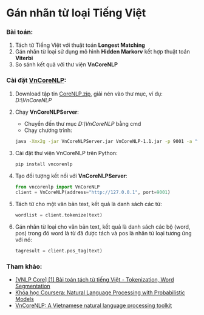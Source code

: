 # Gán nhãn từ loại Tiếng Việt

### Bài toán:

1. Tách từ Tiếng Việt với thuật toán **Longest Matching**
2. Gán nhãn từ loại sử dụng mô hình **Hidden Markorv** kết hợp thuật toán **Viterbi**
3. So sánh kết quả với thư viện **VnCoreNLP**

### Cài đặt [VnCoreNLP](https://github.com/vncorenlp/VnCoreNLP):

1. Download tập tin [CoreNLP.zip](https://drive.google.com/file/d/1CQAwUkjzVkIVqjoNCX0-EpFL9hfuCI2H/view?usp=sharing), giải nén vào thư mục, ví dụ: *D:\VnCoreNLP*
2. Chạy **VnCoreNLPServer**:

    - Chuyển đến thư mục *D:\VnCoreNLP* bằng cmd
    - Chạy chương trình: 
    ```bash
    java -Xmx2g -jar VnCoreNLPServer.jar VnCoreNLP-1.1.jar -p 9001 -a "wseg,pos,parse"
    ```
3. Cài đặt thư viện VnCoreNLP trên Python: 
    ```bash
    pip install vncorenlp
    ```
5. Tạo đối tượng kết nối với **VnCoreNLPServer**:
    ```python
    from vncorenlp import VnCoreNLP
    client = VnCoreNLP(address="http://127.0.0.1", port=9001)
    ```
5. Tách từ cho một văn bản text, kết quả là danh sách các từ:
    ```python
    wordlist = client.tokenize(text)
    ```
6. Gán nhãn từ loại cho văn bản text, kết quả là danh sách các bộ (word, pos) trong đó word là từ đã được tách và pos là nhãn từ loại tương ứng với nó:
    ```python
    tagresult = client.pos_tag(text)
    ```

### Tham khảo:

-   [[VNLP Core] [1] Bài toán tách từ tiếng Việt - Tokenization, Word Segmentation](https://forum.machinelearningcoban.com/t/vnlp-core-1-bai-toan-tach-tu-tieng-viet-tokenization-word-segmentation/2002)
-   [Khóa học Coursera: Natural Language Processing with Probabilistic Models](https://www.coursera.org/learn/probabilistic-models-in-nlp)
- [VnCoreNLP: A Vietnamese natural language processing toolkit](https://github.com/vncorenlp/VnCoreNLP)
